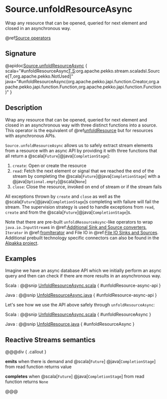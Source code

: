 # Source.unfoldResourceAsync

Wrap any resource that can be opened, queried for next element and closed in an asynchronous way.

@ref[Source operators](../index.md#source-operators)

## Signature

@apidoc[Source.unfoldResourceAsync](Source$) { scala="#unfoldResourceAsync[T,S](create:()=&gt;scala.concurrent.Future[S],read:S=&gt;scala.concurrent.Future[Option[T]],close:S=&gt;scala.concurrent.Future[org.apache.pekko.Done]):org.apache.pekko.stream.scaladsl.Source[T,org.apache.pekko.NotUsed]" java="#unfoldResourceAsync(org.apache.pekko.japi.function.Creator,org.apache.pekko.japi.function.Function,org.apache.pekko.japi.function.Function)" }


## Description

Wrap any resource that can be opened, queried for next element and closed in an asynchronous way with three distinct functions into a source. This operator is the equivalent of @ref[unfoldResource](unfoldResource.md) but for resources with asynchronous APIs.

`Source.unfoldResourceAsync` allows us to safely extract stream elements from a resource with an async API by providing it with 
three functions that all return a @scala[`Future`]@java[`CompletionStage`]: 

1. `create`: Open or create the resource
1. `read`: Fetch the next element or signal that we reached the end of the stream by completing the @scala[`Future`]@java[`CompletionStage`] with a @java[`Optional.empty`]@scala[`None`]
1. `close`: Close the resource, invoked on end of stream or if the stream fails

All exceptions thrown by `create` and `close` as well as the @scala[`Future`]@java[`CompletionStage`]s completing with failure will
fail the stream. The supervision strategy is used to handle exceptions from `read`, `create` and from the @scala[`Future`]@java[`CompletionStage`]s.

Note that there are pre-built `unfoldResourceAsync`-like operators to wrap `java.io.InputStream`s in 
@ref:[Additional Sink and Source converters](../index.md#additional-sink-and-source-converters), 
`Iterator` in @ref:[fromIterator](fromIterator.md) and File IO in @ref:[File IO Sinks and Sources](../index.md#file-io-sinks-and-sources).
Additional prebuilt technology specific connectors can also be found in the [Alpakka project](https://doc.akka.io/docs/alpakka/current/).

## Examples

Imagine we have an async database API which we initially perform an async query and then can
check if there are more results in an asynchronous way.

Scala
:   @@snip [UnfoldResourceAsync.scala](/docs/src/test/scala/docs/stream/operators/source/UnfoldResourceAsync.scala) { #unfoldResource-async-api }

Java
:   @@snip [UnfoldResourceAsync.java](/docs/src/test/java/jdocs/stream/operators/source/UnfoldResourceAsync.java) { #unfoldResource-async-api }

Let's see how we use the API above safely through `unfoldResourceAsync`:

Scala
:   @@snip [UnfoldResourceAsync.scala](/docs/src/test/scala/docs/stream/operators/source/UnfoldResourceAsync.scala) { #unfoldResourceAsync }

Java
:   @@snip [UnfoldResource.java](/docs/src/test/java/jdocs/stream/operators/source/UnfoldResourceAsync.java) { #unfoldResourceAsync }

## Reactive Streams semantics

@@@div { .callout }

**emits** when there is demand and @scala[`Future`] @java[`CompletionStage`] from read function returns value

**completes** when @scala[`Future`] @java[`CompletionStage`] from read function returns `None`

@@@
